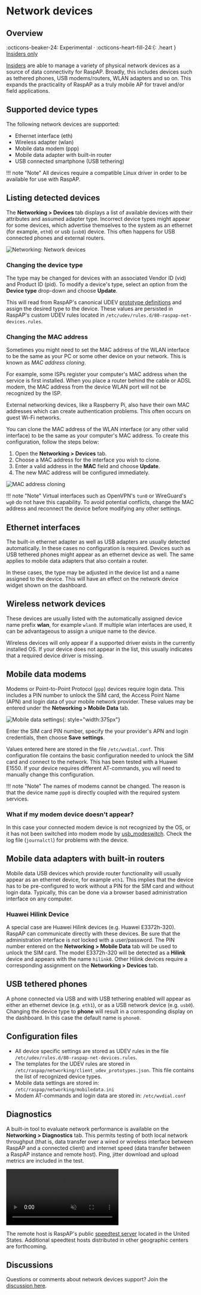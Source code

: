# Network devices

## Overview
:octicons-beaker-24: Experimental · :octicons-heart-fill-24:{: .heart } [Insiders only](insiders.md)

[Insiders](insiders.md) are able to manage a variety of physical network devices as a source of data connectivity for RaspAP.
Broadly, this includes devices such as tethered phones, USB modems/routers, WLAN adapters and so on. This expands the practicality of RaspAP as a truly mobile AP for travel and/or field applications. 

## Supported device types
The following network devices are supported:

- Ethernet interface (eth)
- Wireless adapter (wlan)
- Mobile data modem (ppp)
- Mobile data adapter with built-in router
- USB connected smartphone (USB tethering)  

!!! note "Note"
    All devices require a compatible Linux driver in order to be available for use with RaspAP. 

## Listing detected devices
The **Networking > Devices** tab displays a list of available devices with their attributes and assumed adapter type. Incorrect device types might appear for some devices, which advertise themselves to the system as an ethernet (for example, `eth0`) or usb (`usb0`) device. This often happens for USB connected phones and external routers.  

![Networking: Network devices](images/net-devices-list.png)

### Changing the device type
The type may be changed for devices with an associated Vendor ID (vid) and Product ID (pid). To modify a device's type, select an option from the **Device type** drop-down and choose **Update**.

This will read from RaspAP's canonical UDEV [prototype definitions](net-devices.md#configuration-files) and assign the desired type to the device. These values are persisted in RaspAP's custom UDEV rules located in `/etc/udev/rules.d/80-raspap-net-devices.rules`. 

### Changing the MAC address
Sometimes you might need to set the MAC address of the WLAN interface to be the same as your PC or some other device on your network. This is known as _MAC address cloning_.

For example, some ISPs register your computer's MAC address when the service is first installed. When you place a router behind the cable or ADSL modem, the MAC address from the device WLAN port will not be recognized by the ISP.

External networking devices, like a Raspberry Pi, also have their own MAC addresses which can create authentication problems. This often occurs on guest Wi-Fi networks.

You can clone the MAC address of the WLAN interface (or any other valid interface) to be the same as your computer's MAC address. To create this configuration, follow the steps below:

1. Open the **Networking > Devices** tab.
2. Choose a MAC address for the interface you wish to clone.
3. Enter a valid address in the **MAC** field and choose **Update**.
4. The new MAC address will be configured immediately.

![MAC address cloning](images/net-devices-clone.png)

!!! note "Note"
    Virtual interfaces such as OpenVPN's `tun0` or WireGuard's `wg0` do not have this capability. To avoid potential conflicts, change the MAC address and reconnect the device before modifying any other settings. 

## Ethernet interfaces
The built-in ethernet adapter as well as USB adapters are usually detected automatically. In these cases no configuration is required.
Devices such as USB tethered phones might appear as an ethernet device as well. The same applies to mobile data adapters that also contain a router.

In these cases, the type may be adjusted in the device list and a name assigned to the device. This will have an effect on the network device widget shown on the dashboard.

## Wireless network devices
These devices are usually listed with the automatically assigned device name prefix **wlan**, for example `wlan0`. If multiple wlan interfaces are used, it can be advantageous to assign a unique
name to the device.
 
Wireless devices will only appear if a supported driver exists in the currently installed OS. If your device does not appear in the list, this usually indicates that a required device driver is missing.

## Mobile data modems
Modems or Point-to-Point Protocol (`ppp`) devices require login data. This includes a PIN number to unlock the SIM card, the Access Point Name (APN) and login data of your mobile network provider. 
These values may be entered under the **Networking > Mobile Data** tab.

![Mobile data settings](images/net-devices-mobile.png){: style="width:375px"}

Enter the SIM card PIN number, specify the your provider's APN and login credentials, then choose **Save settings**.

Values entered here are stored in the file `/etc/wvdial.conf`. This configuration file contains the basic configuration needed to unlock the SIM card and connect
to the network. This has been tested with a Huawei E1550. If your device requires different AT-commands, you will need to manually change this configuration. 

!!! note "Note"
    The names of modems cannot be changed. The reason is that the device name `ppp0` is directly coupled with the required system services.

### What if my modem device doesn't appear?
In this case your connected modem device is not recognized by the OS, or it has not been switched into modem mode by [usb_modeswitch](https://www.draisberghof.de/usb_modeswitch/).
Check the log file (`journalctl`) for problems with the device. 

## Mobile data adapters with built-in routers
Mobile data USB devices which provide router functionality will usually appear as an ethernet device, for example `eth1`. This implies that the device has to be pre-configured
to work without a PIN for the SIM card and without login data. Typically, this can be done via a browser based administration interface on any computer.

### Huawei Hilink Device
A special case are Huawei Hilink devices (e.g. Huawei E3372h-320). RaspAP can communicate directly with these devices. Be sure that the administration interface is _not_ locked with a user/password.
The PIN number entered on the **Networking > Mobile Data** tab will be used to unlock the SIM card. The model E3372h-320 will be detected as a **Hilink** device and appears with the name `hilink0`. Other Hilink devices require a corresponding assignment on the **Networking > Devices** tab.

## USB tethered phones
A phone connected via USB and with USB tethering enabled will appear as either an ethernet device (e.g. `eth1`), or as a USB network device (e.g. `usb0`).
Changing the device type to **phone** will result in a corresponding display on the dashboard. In this case the default name is `phone0`.

## Configuration files
- All device specific settings are stored as UDEV rules in the file `/etc/udev/rules.d/80-raspap-net-devices.rules`.
- The templates for the UDEV rules are stored in `/etc/raspap/networking/client_udev_prototypes.json`. This file contains the list of recognized device types.
- Mobile data settings are stored in: `/etc/raspap/networking/mobiledata.ini`
- Modem AT-commands and login data are stored in: `/etc/wvdial.conf`

## Diagnostics
A built-in tool to evaluate network performance is available on the **Networking > Diagnostics** tab. This permits testing of both local network throughput (that is, data transfer over a wired or wireless interface between RaspAP and a connected client) and internet speed (data transfer between a RaspAP instance and remote host). Ping, jitter download and upload metrics are included in the test.

<video src="https://user-images.githubusercontent.com/229399/214792331-4656d482-7c4d-4ca9-853d-2d1718ddf62d.mov" controls="controls" muted="muted"></video>

The remote host is RaspAP's public [speedtest server](https://speedtest.raspap.com/) located in the United States. Additional speedtest hosts distributed in other geographic centers are forthcoming.

## Discussions
Questions or comments about network devices support? Join the [discussion here](https://github.com/RaspAP/raspap-webgui/discussions/).
